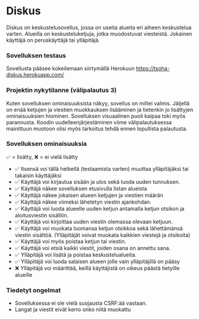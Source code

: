 # Diskus
Diskus on keskustelusovellus, jossa on useita alueita eri aiheen keskustelua varten. Alueilla on keskusteluketjuja, jotka muodostuvat viesteistä. Jokainen käyttäjä on peruskäyttäjä tai ylläpitäjä.

### Sovelluksen testaus
Sovellusta pääsee kokeilemaan siirtymällä Herokuun https://tsoha-diskus.herokuapp.com/

### Projektin nykytilanne (välipalautus 3)
Kuten sovelluksen ominaisuuksista näkyy, sovellus on miltei valmis. Jäljellä on enää ketjujen ja viestien muokkauksen lisääminen ja tietenkin jo lisättyjen ominaisuuksien hiominen. Sovelluksen visuaalinen puoli kaipaa toki myös parannusta. Koodin uudelleenjärjestäminen viime välipalautuksessa mainittuun muotoon olisi myös tarkoitus tehdä ennen lopullista palautusta.

### Sovelluksen ominaisuuksia
✅ = lisätty, ❌ = ei vielä lisätty
- ✅ Itsensä voi tällä hetkellä (testaamista varten) muuttaa ylläpitäjäksi tai takaisin käyttäjäksi
- ✅ Käyttäjä voi kirjautua sisään ja ulos sekä luoda uuden tunnuksen.
- ✅ Käyttäjä näkee sovelluksen etusivulla listan alueista
- ✅ Käyttäjä näkee jokaisen alueen ketjujen ja viestien määrän
- ✅ Käyttäjä näkee viimeksi lähetetyn viestin ajankohdan.
- ✅ Käyttäjä voi luoda alueelle uuden ketjun antamalla ketjun otsikon ja aloitusviestin sisällön.
- ✅ Käyttäjä voi kirjoittaa uuden viestin olemassa olevaan ketjuun.
- ✅ Käyttäjä voi muokata luomansa ketjun otsikkoa sekä lähettämänsä viestin sisältöä. (Ylläpitäjät voivat muokata kaikkien viestejä ja otsikoita)
- ✅ Käyttäjä voi myös poistaa ketjun tai viestin.
- ✅ Käyttäjä voi etsiä kaikki viestit, joiden osana on annettu sana.
- ✅ Ylläpitäjä voi lisätä ja poistaa keskustelualueita.
- ✅ Ylläpitäjä voi luoda salaisen alueen jolle vain ylläpitäjillä on pääsy
- ❌ Ylläpitäjä voi määrittää, keillä käyttäjistä on oikeus päästä tietyille alueille

### Tiedetyt ongelmat
- Sovelluksessa ei ole vielä suojausta CSRF:ää vastaan.
- Langat ja viestit eivät kerro onko niitä muokattu
